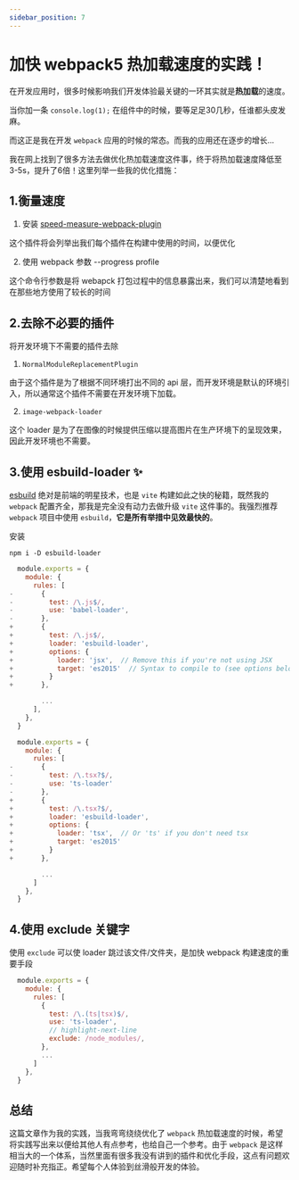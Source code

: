 ```yaml
---
sidebar_position: 7
---
```


# 加快 webpack5 热加载速度的实践！

在开发应用时，很多时候影响我们开发体验最关键的一环其实就是**热加载**的速度。

当你加一条 ```console.log(1);``` 在组件中的时候，要等足足30几秒，任谁都头皮发麻。

而这正是我在开发 ```webpack``` 应用的时候的常态。而我的应用还在逐步的增长...

我在网上找到了很多方法去做优化热加载速度这件事，终于将热加载速度降低至3-5s，提升了6倍！这里列举一些我的优化措施：

## 1.衡量速度

1. 安装 [speed-measure-webpack-plugin](https://github.com/stephencookdev/speed-measure-webpack-plugin/)
   
  这个插件将会列举出我们每个插件在构建中使用的时间，以便优化

2. 使用 webpack 参数 --progress profile

  这个命令行参数是将 webapck 打包过程中的信息暴露出来，我们可以清楚地看到在那些地方使用了较长的时间

## 2.去除不必要的插件

将开发环境下不需要的插件去除

1. ```NormalModuleReplacementPlugin```
   
  由于这个插件是为了根据不同环境打出不同的 api 层，而开发环境是默认的环境引入，所以通常这个插件不需要在开发环境下加载。

2. ```image-webpack-loader```

  这个 loader 是为了在图像的时候提供压缩以提高图片在生产环境下的呈现效果，因此开发环境也不需要。

## 3.使用 esbuild-loader ✨

[esbuild](https://github.com/privatenumber/esbuild-loader) 绝对是前端的明星技术，也是 ```vite``` 构建如此之快的秘籍，既然我的 ```webpack``` 配置齐全，那我是完全没有动力去做升级 ```vite``` 这件事的。我强烈推荐 ```webpack``` 项目中使用 ```esbuild```，**它是所有举措中见效最快的**。

安装
```linux
npm i -D esbuild-loader
```

```js title="webpack.config.js"
  module.exports = {
    module: {
      rules: [
-       {
-         test: /\.js$/,
-         use: 'babel-loader',
-       },
+       {
+         test: /\.js$/,
+         loader: 'esbuild-loader',
+         options: {
+           loader: 'jsx',  // Remove this if you're not using JSX
+           target: 'es2015'  // Syntax to compile to (see options below for possible values)
+         }
+       },

        ...
      ],
    },
  }
```

```js
  module.exports = {
    module: {
      rules: [
-       {
-         test: /\.tsx?$/,
-         use: 'ts-loader'
-       },
+       {
+         test: /\.tsx?$/,
+         loader: 'esbuild-loader',
+         options: {
+           loader: 'tsx',  // Or 'ts' if you don't need tsx
+           target: 'es2015'
+         }
+       },

        ...
      ]
    },
  }
```

## 4.使用 exclude 关键字

使用 ```exclude``` 可以使 loader 跳过该文件/文件夹，是加快 webpack 构建速度的重要手段

```js title="webpack.config.js"
  module.exports = {
    module: {
      rules: [
        {
          test: /\.(ts|tsx)$/,
          use: 'ts-loader',
          // highlight-next-line
          exclude: /node_modules/,
        },
        ...
      ]
    },
  }
```

## 总结

这篇文章作为我的实践，当我弯弯绕绕优化了 ```webpack``` 热加载速度的时候，希望将实践写出来以便给其他人有点参考，也给自己一个参考。由于 ```webpack``` 是这样相当大的一个体系，当然里面有很多我没有讲到的插件和优化手段，这点有问题欢迎随时补充指正。希望每个人体验到丝滑般开发的体验。
